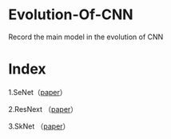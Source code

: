 # Evolution-Of-CNN
Record the main model in the evolution of CNN

<h1>Index</h1>

1.SeNet（[paper](https://arxiv.org/abs/1709.01507)）

2.ResNext （[paper](https://arxiv.org/abs/1611.05431)）

3.SkNet （[paper](https://arxiv.org/abs/1903.06586)）
